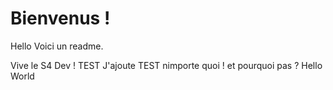 # Bienvenus !

Hello
Voici un readme.

Vive le S4 Dev ! TEST
J'ajoute TEST nimporte quoi !
et pourquoi pas ?
Hello World

